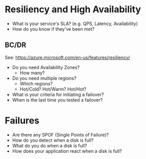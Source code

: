 # Resiliency and High Availability

* What is your service's SLA?  (e.g. QPS, Latency, Availability)
* How do you know if they've been met?

## BC/DR

See: https://azure.microsoft.com/en-us/features/resiliency/ 

* Do you need Availability Zones?
  * How many?
* Do you need multiple regions?
  * Which regions?
  * Hot/Cold?  Hot/Warm?  Hot/Hot?
* What is your criteria for initiating a failover?
* When is the last time you tested a failover?

# Failures

* Are there any SPOF (Single Points of Failure)?
* How do you detect when a disk is full?
* What do you do when a disk is full?
* How does your application react when a disk is full?
